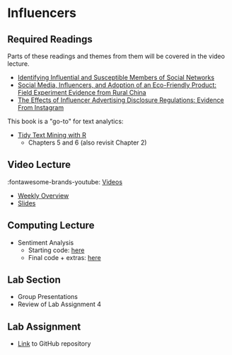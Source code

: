 # Influencers

## Required Readings

Parts of these readings and themes from them will be covered in the video lecture.

* [Identifying Influential and Susceptible Members of Social Networks][aral]
* [Social Media, Influencers, and Adoption of an Eco-Friendly Product: Field Experiment Evidence from Rural China][zhang]
* [The Effects of Influencer Advertising Disclosure Regulations: Evidence From Instagram][ershov]

This book is a "go-to" for text analytics:

* [Tidy Text Mining with R][tidytext]
    * Chapters 5 and 6 (also revisit Chapter 2)

## Video Lecture

:fontawesome-brands-youtube: [Videos](https://www.youtube.com/watch?v=BPdQBgBasec&list=PL9QkA7C7GRGVaTgiENznV_iVsB8_n9sVo)

* [Weekly Overview][week-overview]
* [Slides][lecture-slides-05]


## Computing Lecture

* Sentiment Analysis
    * Starting code: [here](https://github.com/tisem-digital-marketing/smwa-computing-lecture-text-sentiment)
    * Final code + extras: [here](https://github.com/tisem-digital-marketing/smwa-computing-lecture-text-sentiment/tree/instructor)

## Lab Section

* Group Presentations
* Review of Lab Assignment 4

## Lab Assignment

* [Link][lab-05] to GitHub repository 
<!-- * [Partial Solutions][lab-05-s] -->

[aral]: https://static1.squarespace.com/static/5e680023bf798b61525c7831/t/5ed0fc2daa179d0d0a3bf5ed/1590754350409/identifying-influential-and-susceptible-members-of-social-networks.pdf
[zhang]: https://journals.sagepub.com/doi/pdf/10.1177/0022242920985784
[ershov]: https://www.dropbox.com/s/c6qn4us6gugwqqi/Influencers_ACM_EC_Website.pdf?dl=0
[tidytext]: https://www.tidytextmining.com/

[lab-05]: https://github.com/tisem-digital-marketing/smwa-lab-05
[lab-05-s]: ../assets/labs/lab-05_solution.pdf
[lecture-slides-05]: ../assets/lectures/week-05/week-05-slides.pdf
[week-overview]: ../assets/lectures/week-05/week-05-overview.pdf

